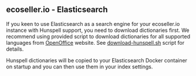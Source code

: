 ## ecoseller.io - Elasticsearch

If you keen to use Elasticsearch as a search engine for your ecoseller.io instance with Hunspell support, you need to download dictionaries first.
We recommend using provided script to download dictionaries for all supported languages from [OpenOffice](https://www.openoffice.org/lingucomponent/dictionary.html) website.
See [download-hunspell.sh](download-hunspell.sh) script for details.

Hunspell dictionaries will be copied to your Elasticsearch Docker container on startup and you can then use them in your index settings.